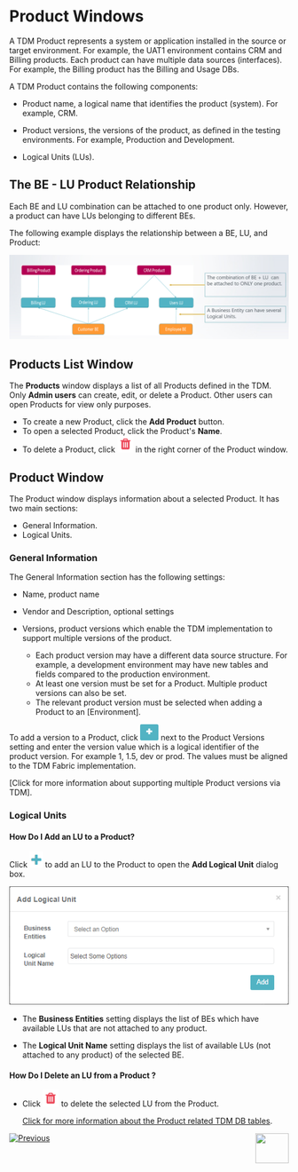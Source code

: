 # Product Windows

A TDM Product represents a system or application installed in the source or target environment. For example, the UAT1 environment contains CRM and Billing products. Each product can have multiple data sources (interfaces). For example, the Billing product has the Billing and Usage DBs.

A TDM Product contains the following components:

- Product name, a logical name that identifies the product (system). For example, CRM.
- Product versions, the versions of the product, as defined in the testing environments. For example, Production and Development.

- Logical Units (LUs).

## The BE - LU Product Relationship

Each BE and LU combination can be attached to one product only. However, a product can have LUs belonging to different BEs.

The following example displays the relationship between a BE, LU, and Product:

![be-prod-lu](images/be_lu_product_relation.png)



## Products List Window

The **Products** window displays a list of all Products defined in the TDM.  Only **Admin users** can create, edit, or delete a Product. Other users can open Products for   view only purposes.

-   To create a new Product, click the **Add Product** button.
-   To open a selected Product, click the Product's **Name**.
-   To delete a Product, click ![delete](images/delete_icon.png) in the right corner of the Product window.

## Product Window

The Product window displays information about a selected Product. It has two main sections: 

- General Information.
- Logical Units.

### General Information

The General Information section has the following settings:

- Name, product name

- Vendor and Description, optional settings

- Versions, product versions which enable the TDM implementation to support multiple versions of the product.

  -  Each product version may have a different data source structure. For example, a development environment may have new tables and fields compared to the production environment. 
  - At least one version must be set for a Product. Multiple product versions can also be set. 
  - The relevant product version must be selected when adding a Product to an [Environment].

To add a version to a Product, click ![delete](images/plus_icon_prod_version.png) next to the Product Versions setting and enter the version value which is a logical identifier of the product version. For example 1, 1.5, dev or prod. The values must be aligned to the TDM Fabric implementation. 

  [Click for more information about supporting multiple Product versions via TDM].

### Logical Units

#### How Do I Add an LU to a Product?

Click ![plus](images/plus_icon.png) to add an LU to the Product to open the **Add Logical Unit** dialog box.

  ![add_lu](images/prod_add_lu.png)

- The **Business Entities** setting displays the list of BEs which have available LUs that are not attached to any product.

- The **Logical Unit Name** setting displays the list of available LUs (not attached to any product) of the selected BE.

  

#### How Do I Delete an LU from a Product ? 

- Click ![be_delete](images/delete_icon.png) to  delete the selected LU from the Product.

  [Click for more information about the Product related TDM DB tables](/articles/TDM/tdm_gui/06_be_product_tdmdb_tables.md).

 [![Previous](/articles/images/Previous.png)](04_tdm_gui_business_entity_window.md)[<img align="right" width="60" height="54" src="/articles/images/Next.png">](06_be_product_tdmdb_tables.md)

